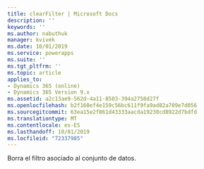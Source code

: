 ```yaml
---
title: clearFilter | Microsoft Docs
description: ''
keywords: ''
ms.author: nabuthuk
manager: kvivek
ms.date: 10/01/2019
ms.service: powerapps
ms.suite: ''
ms.tgt_pltfrm: ''
ms.topic: article
applies_to:
- Dynamics 365 (online)
- Dynamics 365 Version 9.x
ms.assetid: a2c13ae9-562d-4a11-8503-394a2758d27f
ms.openlocfilehash: b2f160ef4e159c56bc611f9fa9ad82a709e7d056
ms.sourcegitcommit: 63ea15e2f861d43333aacda19230cd8922d7bdfd
ms.translationtype: MT
ms.contentlocale: es-ES
ms.lasthandoff: 10/01/2019
ms.locfileid: "72337985"
---
```

Borra el filtro asociado al conjunto de datos.